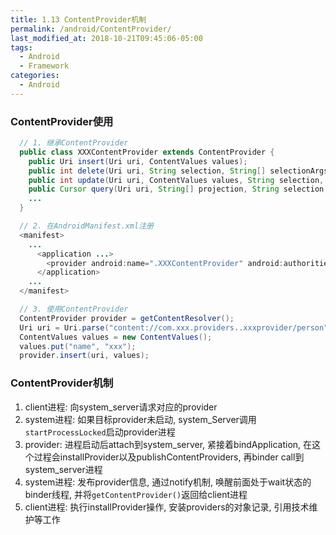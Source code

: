 ```yaml
---
title: 1.13 ContentProvider机制
permalink: /android/ContentProvider/
last_modified_at: 2018-10-21T09:45:06-05:00
tags:
  - Android
  - Framework
categories:
  - Android
---
```


### ContentProvider使用
```java
  // 1. 继承ContentProvider
  public class XXXContentProvider extends ContentProvider {
    public Uri insert(Uri uri, ContentValues values);
    public int delete(Uri uri, String selection, String[] selectionArgs);
    public int update(Uri uri, ContentValues values, String selection, String[] selectionArgs);
    public Cursor query(Uri uri, String[] projection, String selection, String[] selectionArgs, String sortOrder);
    ...
  }

  // 2. 在AndroidManifest.xml注册
  <manifest>
    ...
      <application ...>
        <provider android:name=".XXXContentProvider" android:authorities="com.xxx.providers.xxxprovider" />
      </application>
    ...
  </manifest>

  // 3. 使用ContentProvider
  ContentProvider provider = getContentResolver();
  Uri uri = Uri.parse("content://com.xxx.providers..xxxprovider/person");
  ContentValues values = new ContentValues();
  values.put("name", "xxx");
  provider.insert(uri, values);


```
### ContentProvider机制
1. client进程: 向system_server请求对应的provider
2. system进程: 如果目标provider未启动, system_Server调用`startProcessLocked`启动provider进程
3. provider: 进程启动后attach到system_server, 紧接着bindApplication, 在这个过程会installProvider以及publishContentProviders, 再binder call到system_server进程
4. system进程: 发布provider信息, 通过notify机制, 唤醒前面处于wait状态的binder线程, 并将`getContentProvider()`返回给client进程
5. client进程: 执行installProvider操作, 安装providers的对象记录, 引用技术维护等工作
